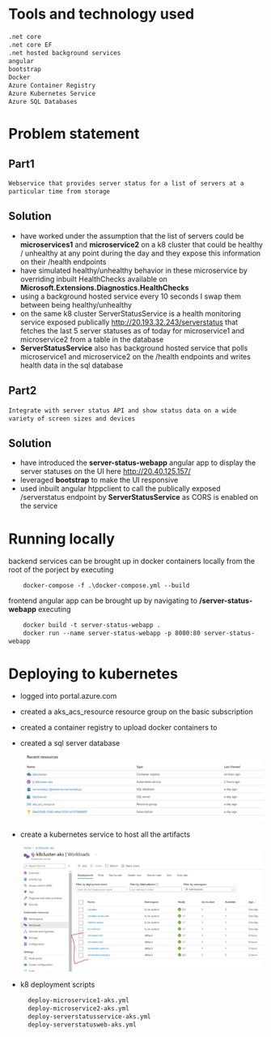 # Tools and technology used
    .net core
    .net core EF
    .net hosted background services
    angular
    bootstrap
    Docker
    Azure Container Registry
    Azure Kubernetes Service
    Azure SQL Databases
    

# Problem statement

## Part1

    Webservice that provides server status for a list of servers at a particular time from storage

## Solution

* have worked under the assumption that the list of servers could be __microservices1__ and __microservice2__ on a k8 cluster that could be healthy / unhealthy at any point during the day and they expose this information on their /health endpoints
* have simulated healthy/unhealthy behavior in these microservice by overriding inbuilt HealthChecks available on __Microsoft.Extensions.Diagnostics.HealthChecks__
* using a background hosted service every 10 seconds I swap them between being healthy/unhealthy
* on the same k8 cluster ServerStatusService is a health monitoring service exposed publically http://20.193.32.243/serverstatus that fetches the last 5 server statuses as of today for microservice1 and microservice2 from a table in the database
* __ServerStatusService__ also has background hosted service that polls microservice1 and microservice2 on the /health endpoints and writes health data in the sql database


## Part2

    Integrate with server status API and show status data on a wide variety of screen sizes and devices

## Solution

* have introduced the __server-status-webapp__ angular app to display the server statuses on the UI here http://20.40.125.157/
* leveraged __bootstrap__ to make the UI responsive
* used inbuilt angular htppclient to call the publically exposed /serverstatus endpoint by __ServerStatusService__ as CORS is enabled on the service
                                                                                                                                                                                
# Running locally
 backend services can be brought up in docker containers locally from the root of the porject by executing

        docker-compose -f .\docker-compose.yml --build

frontend angular app can be brought up by navigating to __/server-status-webapp__ executing

        docker build -t server-status-webapp .
        docker run --name server-status-webapp -p 8080:80 server-status-webapp
      
# Deploying to kubernetes
* logged into portal.azure.com
* created a aks_acs_resource resource group on the basic subscription
* created a container registry to upload docker containers to
* created a sql server database

    <img src="https://github.com/tapjyotmakkar/DotNetCoreHealth/blob/master/azure_resources.JPG">

* create a kubernetes service to host all the artifacts

    <img src="https://github.com/tapjyotmakkar/DotNetCoreHealth/blob/master/k8_resources.JPG">

* k8 deployment scripts

        deploy-microservice1-aks.yml
        deploy-microservice2-aks.yml
        deploy-serverstatusservice-aks.yml
        deploy-serverstatusweb-aks.yml
